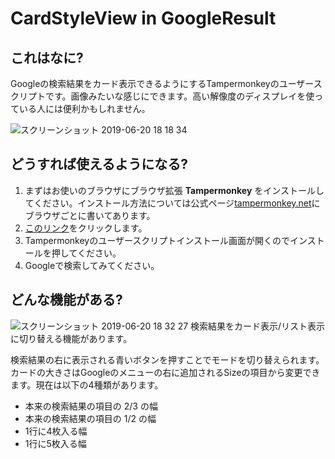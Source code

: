 # CardStyleView in GoogleResult

## これはなに?
Googleの検索結果をカード表示できるようにするTampermonkeyのユーザースクリプトです。画像みたいな感じにできます。高い解像度のディスプレイを使っている人には便利かもしれません。

![スクリーンショット 2019-06-20 18 18 34](https://user-images.githubusercontent.com/30368684/59837227-6ac30f80-933c-11e9-8fe0-bed9c6db023b.png)

## どうすれば使えるようになる?
1. まずはお使いのブラウザにブラウザ拡張 **Tampermonkey** をインストールしてください。インストール方法については公式ページ[tampermonkey.net](https://www.tampermonkey.net/)にブラウザごとに書いてあります。
2. [このリンク](https://github.com/yume-yu/CardStyleView-in-GoogleResult/raw/master/CardStyleView-in-GoogleResult.user.js)をクリックします。
3. Tampermonkeyのユーザースクリプトインストール画面が開くのでインストールを押してください。
4. Googleで検索してみてください。

## どんな機能がある?
![スクリーンショット 2019-06-20 18 32 27](https://user-images.githubusercontent.com/30368684/59838397-5e3fb680-933e-11e9-83f8-703cbb0e42a0.png)
検索結果をカード表示/リスト表示に切り替える機能があります。

検索結果の右に表示される青いボタンを押すことでモードを切り替えられます。カードの大きさはGoogleのメニューの右に追加されるSizeの項目から変更できます。現在は以下の4種類があります。

* 本来の検索結果の項目の 2/3 の幅
* 本来の検索結果の項目の 1/2 の幅
* 1行に4枚入る幅
* 1行に5枚入る幅
